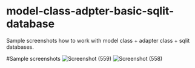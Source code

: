 # model-class-adpter-basic-sqlit-database
Sample screenshots  how to work with model class + adapter class + sqlit databases.

#Sample screenshots
![Screenshot (559)](https://user-images.githubusercontent.com/44635651/173201728-cbfd5031-644f-448a-8fc3-dfe2ed8a5f75.png)
![Screenshot (558)](https://user-images.githubusercontent.com/44635651/173201732-46dba0ec-1d8f-41a8-9524-c9d23413236c.png)
